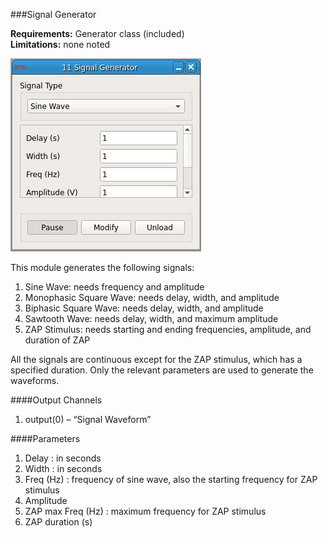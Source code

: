 ###Signal Generator

**Requirements:** Generator class (included)  
**Limitations:** none noted   

![Signal Generator GUI](signal-generator.png)  

<!--start-->
This module generates the following signals:  
1. Sine Wave: needs frequency and amplitude  
2. Monophasic Square Wave: needs delay, width, and amplitude  
3. Biphasic Square Wave: needs delay, width, and amplitude  
4. Sawtooth Wave: needs delay, width, and maximum amplitude  
5. ZAP Stimulus: needs starting and ending frequencies, amplitude, and duration of ZAP  

All the signals are continuous except for the ZAP stimulus, which has a specified duration. Only the relevant parameters are used to generate the waveforms. 
<!--end-->

####Output Channels
1. output(0) – “Signal Waveform”  

####Parameters
1. Delay : in seconds  
2. Width : in seconds  
3. Freq (Hz) : frequency of sine wave, also the starting frequency for ZAP stimulus  
4. Amplitude  
5. ZAP max Freq (Hz) : maximum frequency for ZAP stimulus  
6. ZAP duration (s)  

